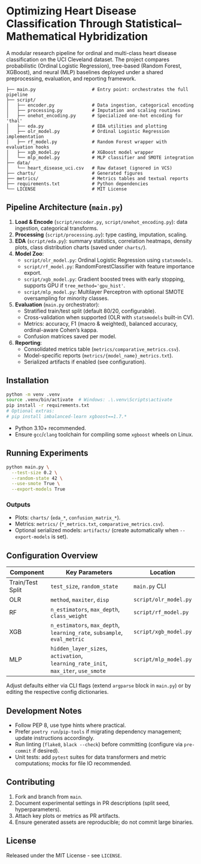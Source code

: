 # Optimizing Heart Disease Classification Through Statistical–Mathematical Hybridization

A modular research pipeline for ordinal and multi-class heart disease classification on the UCI Cleveland dataset. The project compares probabilistic (Ordinal Logistic Regression), tree-based (Random Forest, XGBoost), and neural (MLP) baselines deployed under a shared preprocessing, evaluation, and reporting framework.

```
├── main.py                     # Entry point: orchestrates the full pipeline
├── script/
│   ├── encoder.py              # Data ingestion, categorical encoding
│   ├── processing.py           # Imputation and scaling routines
│   ├── onehot_encoding.py      # Specialized one-hot encoding for 'thal'
│   ├── eda.py                  # EDA utilities and plotting
│   ├── olr_model.py            # Ordinal Logistic Regression implementation
│   ├── rf_model.py             # Random Forest wrapper with evaluation hooks
│   ├── xgb_model.py            # XGBoost model wrapper
│   └── mlp_model.py            # MLP classifier and SMOTE integration
├── data/
│   └── heart_disease_uci.csv   # Raw dataset (ignored in VCS)
├── charts/                     # Generated figures
├── metrics/                    # Metrics tables and textual reports
├── requirements.txt            # Python dependencies
└── LICENSE                     # MIT License
```

## Pipeline Architecture (`main.py`)
1. **Load & Encode** (`script/encoder.py`, `script/onehot_encoding.py`): data ingestion, categorical transforms.
2. **Processing** (`script/processing.py`): type casting, imputation, scaling.
3. **EDA** (`script/eda.py`): summary statistics, correlation heatmaps, density plots, class distribution charts (saved under `charts/`).
4. **Model Zoo**:
   - `script/olr_model.py`: Ordinal Logistic Regression using `statsmodels`.
   - `script/rf_model.py`: RandomForestClassifier with feature importance export.
   - `script/xgb_model.py`: Gradient boosted trees with early stopping, supports GPU if `tree_method='gpu_hist'`.
   - `script/mlp_model.py`: Multilayer Perceptron with optional SMOTE oversampling for minority classes.
5. **Evaluation** (`main.py` orchestrator):
   - Stratified train/test split (default 80/20, configurable).
   - Cross-validation when supported (OLR with `statsmodels` built-in CV).
   - Metrics: accuracy, F1 (macro & weighted), balanced accuracy, ordinal-aware Cohen’s kappa.
   - Confusion matrices saved per model.
6. **Reporting**:
   - Consolidated metrics table (`metrics/comparative_metrics.csv`).
   - Model-specific reports (`metrics/{model_name}_metrics.txt`).
   - Serialized artifacts if enabled (see configuration).

## Installation
```bash
python -m venv .venv
source .venv/bin/activate  # Windows: .\.venv\Scripts\activate
pip install -r requirements.txt
# Optional extras:
# pip install imbalanced-learn xgboost==1.7.*
```
- Python 3.10+ recommended.
- Ensure `gcc`/`clang` toolchain for compiling some `xgboost` wheels on Linux.

## Running Experiments
```bash
python main.py \
  --test-size 0.2 \
  --random-state 42 \
  --use-smote True \
  --export-models True
```

### Outputs
- Plots: `charts/` (`eda_*`, `confusion_matrix_*`).
- Metrics: `metrics/` (`*_metrics.txt`, `comparative_metrics.csv`).
- Optional serialized models: `artifacts/` (create automatically when `--export-models` is set).

## Configuration Overview
| Component | Key Parameters | Location |
|-----------|----------------|----------|
| Train/Test Split | `test_size`, `random_state` | `main.py` CLI |
| OLR | `method`, `maxiter`, `disp` | `script/olr_model.py` |
| RF | `n_estimators`, `max_depth`, `class_weight` | `script/rf_model.py` |
| XGB | `n_estimators`, `max_depth`, `learning_rate`, `subsample`, `eval_metric` | `script/xgb_model.py` |
| MLP | `hidden_layer_sizes`, `activation`, `learning_rate_init`, `max_iter`, `use_smote` | `script/mlp_model.py` |

Adjust defaults either via CLI flags (extend `argparse` block in `main.py`) or by editing the respective config dictionaries.

## Development Notes
- Follow PEP 8, use type hints where practical.
- Prefer `poetry run`/`pip-tools` if migrating dependency management; update instructions accordingly.
- Run linting (`flake8`, `black --check`) before committing (configure via `pre-commit` if desired).
- Unit tests: add `pytest` suites for data transformers and metric computations; mocks for file IO recommended.

## Contributing
1. Fork and branch from `main`.
2. Document experimental settings in PR descriptions (split seed, hyperparameters).
3. Attach key plots or metrics as PR artifacts.
4. Ensure generated assets are reproducible; do not commit large binaries.

## License
Released under the MIT License - see `LICENSE`.